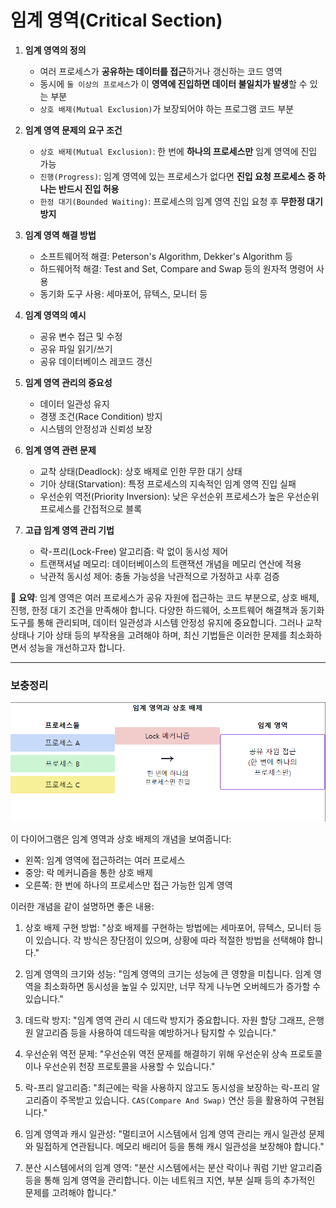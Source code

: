 # 임계 영역(Critical Section)


1. **임계 영역의 정의**
    - 여러 프로세스가 **공유하는 데이터를 접근**하거나 갱신하는 코드 영역
    - 동시에 `둘 이상의 프로세스`가 이 **영역에 진입하면 데이터 불일치가 발생**할 수 있는 부분
    - `상호 배제(Mutual Exclusion)`가 보장되어야 하는 프로그램 코드 부분


2. **임계 영역 문제의 요구 조건**
    - `상호 배제(Mutual Exclusion)`: 한 번에 **하나의 프로세스만** 임계 영역에 진입 가능
    - `진행(Progress)`: 임계 영역에 있는 프로세스가 없다면 **진입 요청 프로세스 중 하나는 반드시 진입 허용**
    - `한정 대기(Bounded Waiting)`: 프로세스의 임계 영역 진입 요청 후 **무한정 대기 방지**


3. **임계 영역 해결 방법**
    - 소프트웨어적 해결: Peterson's Algorithm, Dekker's Algorithm 등
    - 하드웨어적 해결: Test and Set, Compare and Swap 등의 원자적 명령어 사용
    - 동기화 도구 사용: 세마포어, 뮤텍스, 모니터 등


4. **임계 영역의 예시**
    - 공유 변수 접근 및 수정
    - 공유 파일 읽기/쓰기
    - 공유 데이터베이스 레코드 갱신


5. **임계 영역 관리의 중요성**
    - 데이터 일관성 유지
    - 경쟁 조건(Race Condition) 방지
    - 시스템의 안정성과 신뢰성 보장


6. **임계 영역 관련 문제**
    - 교착 상태(Deadlock): 상호 배제로 인한 무한 대기 상태
    - 기아 상태(Starvation): 특정 프로세스의 지속적인 임계 영역 진입 실패
    - 우선순위 역전(Priority Inversion): 낮은 우선순위 프로세스가 높은 우선순위 프로세스를 간접적으로 블록


7. **고급 임계 영역 관리 기법**
    - 락-프리(Lock-Free) 알고리즘: 락 없이 동시성 제어
    - 트랜잭셔널 메모리: 데이터베이스의 트랜잭션 개념을 메모리 연산에 적용
    - 낙관적 동시성 제어: 충돌 가능성을 낙관적으로 가정하고 사후 검증

📌 **요약**: 임계 영역은 여러 프로세스가 공유 자원에 접근하는 코드 부분으로, 상호 배제, 진행, 한정 대기 조건을 만족해야 합니다. 다양한 하드웨어, 소프트웨어 해결책과 동기화 도구를 통해 관리되며, 데이터 일관성과 시스템 안정성 유지에 중요합니다. 그러나 교착 상태나 기아 상태 등의 부작용을 고려해야 하며, 최신 기법들은 이러한 문제를 최소화하면서 성능을 개선하고자 합니다.

___
### 보충정리

![img.png](임계영역_상호배제.png)


이 다이어그램은 임계 영역과 상호 배제의 개념을 보여줍니다:
- 왼쪽: 임계 영역에 접근하려는 여러 프로세스
- 중앙: 락 메커니즘을 통한 상호 배제
- 오른쪽: 한 번에 하나의 프로세스만 접근 가능한 임계 영역

이러한 개념을 같이 설명하면 좋은 내용:

1. 상호 배제 구현 방법:
   "상호 배제를 구현하는 방법에는 세마포어, 뮤텍스, 모니터 등이 있습니다. 각 방식은 장단점이 있으며, 상황에 따라 적절한 방법을 선택해야 합니다."

2. 임계 영역의 크기와 성능:
   "임계 영역의 크기는 성능에 큰 영향을 미칩니다. 임계 영역을 최소화하면 동시성을 높일 수 있지만, 너무 작게 나누면 오버헤드가 증가할 수 있습니다."

3. 데드락 방지:
   "임계 영역 관리 시 데드락 방지가 중요합니다. 자원 할당 그래프, 은행원 알고리즘 등을 사용하여 데드락을 예방하거나 탐지할 수 있습니다."

4. 우선순위 역전 문제:
   "우선순위 역전 문제를 해결하기 위해 우선순위 상속 프로토콜이나 우선순위 천장 프로토콜을 사용할 수 있습니다."

5. 락-프리 알고리즘:
   "최근에는 락을 사용하지 않고도 동시성을 보장하는 락-프리 알고리즘이 주목받고 있습니다. `CAS(Compare And Swap)` 연산 등을 활용하여 구현됩니다."

6. 임계 영역과 캐시 일관성:
   "멀티코어 시스템에서 임계 영역 관리는 캐시 일관성 문제와 밀접하게 연관됩니다. 메모리 배리어 등을 통해 캐시 일관성을 보장해야 합니다."

7. 분산 시스템에서의 임계 영역:
   "분산 시스템에서는 분산 락이나 쿼럼 기반 알고리즘 등을 통해 임계 영역을 관리합니다. 이는 네트워크 지연, 부분 실패 등의 추가적인 문제를 고려해야 합니다."
